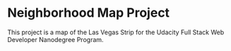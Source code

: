 # Neighborhood Map Project
This project is a map of the Las Vegas Strip for the Udacity Full Stack Web Developer Nanodegree Program.